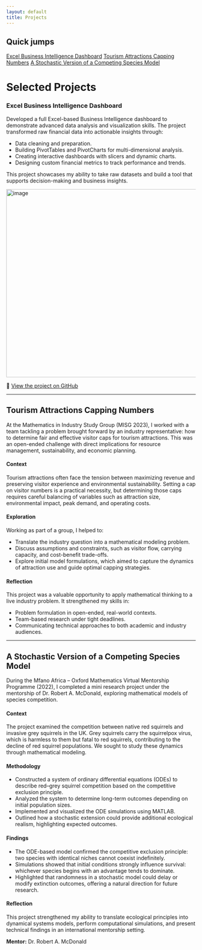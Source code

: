 ```yaml
---
layout: default
title: Projects
---
```


<div class="page-shell">
  <aside class="sidebar">
    <h2>Quick jumps</h2>
    <a href="#excel-bi-dashboard-2025">Excel Business Intelligence Dashboard</a>
    <a href="#tourism-attractions-capping-numbers">Tourism Attractions Capping Numbers</a>
    <a href="#a-stochastic-version-of-a-competing-species-model">A Stochastic Version of a Competing Species Model</a>
  </aside>

  <div class="content" markdown="1">

# Selected Projects

### Excel Business Intelligence Dashboard  

Developed a full Excel-based Business Intelligence dashboard to demonstrate advanced data analysis and visualization skills. The project transformed raw financial data into actionable insights through:  

- Data cleaning and preparation.  
- Building PivotTables and PivotCharts for multi-dimensional analysis.  
- Creating interactive dashboards with slicers and dynamic charts.  
- Designing custom financial metrics to track performance and trends.  

This project showcases my ability to take raw datasets and build a tool that supports decision-making and business insights.  

<img width="700" height="500" alt="image" src="https://github.com/user-attachments/assets/e31d165d-1c4b-4584-9464-499ee260c408" />

🔗 [View the project on GitHub](https://github.com/SARAH-GAKII/Excel-Business-Intelligence-Dashboard-From-Raw-Data-to-Insight)  


---


## Tourism Attractions Capping Numbers  

At the Mathematics in Industry Study Group (MISG 2023), I worked with a team tackling a problem brought forward by an industry representative: how to determine fair and effective visitor caps for tourism attractions. This was an open-ended challenge with direct implications for resource management, sustainability, and economic planning.  

#### Context  
Tourism attractions often face the tension between maximizing revenue and preserving visitor experience and environmental sustainability. Setting a cap on visitor numbers is a practical necessity, but determining those caps requires careful balancing of variables such as attraction size, environmental impact, peak demand, and operating costs.  

#### Exploration  
Working as part of a group, I helped to:  
- Translate the industry question into a mathematical modeling problem.  
- Discuss assumptions and constraints, such as visitor flow, carrying capacity, and cost-benefit trade-offs.  
- Explore initial model formulations, which aimed to capture the dynamics of attraction use and guide optimal capping strategies.  

#### Reflection  
This project was a valuable opportunity to apply mathematical thinking to a live industry problem. It strengthened my skills in:  
- Problem formulation in open-ended, real-world contexts.  
- Team-based research under tight deadlines.  
- Communicating technical approaches to both academic and industry audiences.


---


## A Stochastic Version of a Competing Species Model  

During the Mfano Africa – Oxford Mathematics Virtual Mentorship Programme (2022), I completed a mini research project under the mentorship of Dr. Robert A. McDonald, exploring mathematical models of species competition.  

#### Context  
The project examined the competition between native red squirrels and invasive grey squirrels in the UK. Grey squirrels carry the squirrelpox virus, which is harmless to them but fatal to red squirrels, contributing to the decline of red squirrel populations. We sought to study these dynamics through mathematical modeling.  

#### Methodology  
- Constructed a system of ordinary differential equations (ODEs) to describe red–grey squirrel competition based on the competitive exclusion principle.  
- Analyzed the system to determine long-term outcomes depending on initial population sizes.  
- Implemented and visualized the ODE simulations using MATLAB.  
- Outlined how a stochastic extension could provide additional ecological realism, highlighting expected outcomes.  

#### Findings  
- The ODE-based model confirmed the competitive exclusion principle: two species with identical niches cannot coexist indefinitely.  
- Simulations showed that initial conditions strongly influence survival: whichever species begins with an advantage tends to dominate.  
- Highlighted that randomness in a stochastic model could delay or modify extinction outcomes, offering a natural direction for future research.  

#### Reflection  
This project strengthened my ability to translate ecological principles into dynamical systems models, perform computational simulations, and present technical findings in an international mentorship setting.  

**Mentor:** Dr. Robert A. McDonald  

  </div>
</div>
